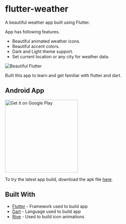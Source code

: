 # flutter-weather

A beautiful weather app built using Flutter.


App has following features.
- Beautiful animated weather icons.
- Beautiful accent colors.
- Dark and Light theme support.
- Set current location or any city for weather data. 

![Beautiful Flutter](/assets/animations/demo.gif "Beautiful Flutter")

Built this app to learn and get familiar with flutter and dart.

## Android App

<a href='https://play.google.com/store/apps/details?id=spanion.flutterweather.xyz&pcampaignid=pcampaignidMKT-Other-global-all-co-prtnr-py-PartBadge-Mar2515-1'><img alt='Get it on Google Play' width="240" src='https://play.google.com/intl/en_us/badges/static/images/badges/en_badge_web_generic.png'/></a>

To try the latest app build, download the apk file [here](https://www.dropbox.com/s/vg2g6jo5cio55fk/flutter-weather.apk?dl=0).

## Built With

- [Flutter](https://flutter.dev/) - Framework used to build app
- [Dart](https://dart.dev/) - Language used to build app
- [Rive](https://rive.app/) - Used to build icon animations
